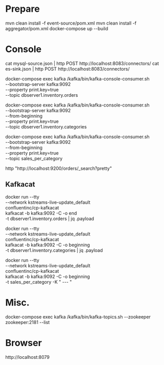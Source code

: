 # Prepare

mvn clean install -f event-source/pom.xml
mvn clean install -f aggregator/pom.xml
docker-compose up --build

# Console

cat mysql-source.json | http POST http://localhost:8083/connectors/
cat es-sink.json | http POST http://localhost:8083/connectors/

docker-compose exec kafka /kafka/bin/kafka-console-consumer.sh \
    --bootstrap-server kafka:9092 \
	--property print.key=true \
	--topic dbserver1.inventory.orders

docker-compose exec kafka /kafka/bin/kafka-console-consumer.sh \
    --bootstrap-server kafka:9092 \
	--from-beginning \
	--property print.key=true \
	--topic dbserver1.inventory.categories

docker-compose exec kafka /kafka/bin/kafka-console-consumer.sh \
    --bootstrap-server kafka:9092 \
	--from-beginning \
	--property print.key=true \
	--topic sales_per_category

http "http://localhost:9200/orders/_search?pretty"

## Kafkacat

docker run --tty \
  --network kstreams-live-update_default \
  confluentinc/cp-kafkacat \
  kafkacat -b kafka:9092 -C -o end \
  -t dbserver1.inventory.orders | jq .payload

docker run --tty \
  --network kstreams-live-update_default \
  confluentinc/cp-kafkacat \
  kafkacat -b kafka:9092 -C -o beginning \
  -t dbserver1.inventory.categories | jq .payload

docker run --tty \
    --network kstreams-live-update_default \
    confluentinc/cp-kafkacat \
    kafkacat -b kafka:9092 -C -o beginning \
    -t sales_per_category -K " --- "

# Misc.

docker-compose exec kafka /kafka/bin/kafka-topics.sh --zookeeper zookeeper:2181 --list

# Browser

http://localhost:8079
